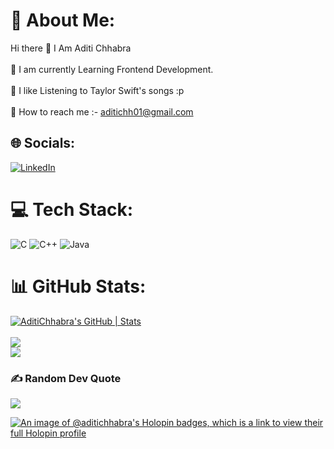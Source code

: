 # 💫 About Me:
Hi there 👋 I Am Aditi Chhabra<br><br>🌱 I am currently Learning Frontend Development.<br><br>🤝 I like Listening to Taylor Swift's songs :p<br><br>📨 How to reach me :- aditichh01@gmail.com


## 🌐 Socials:
[![LinkedIn](https://img.shields.io/badge/LinkedIn-%230077B5.svg?logo=linkedin&logoColor=white)](https://linkedin.com/in/aditi-chhabra-2a33661a6) 

# 💻 Tech Stack:
![C](https://img.shields.io/badge/c-%2300599C.svg?style=for-the-badge&logo=c&logoColor=white) ![C++](https://img.shields.io/badge/c++-%2300599C.svg?style=for-the-badge&logo=c%2B%2B&logoColor=white) ![Java](https://img.shields.io/badge/java-%23ED8B00.svg?style=for-the-badge&logo=openjdk&logoColor=white)

# 📊 GitHub Stats:
[![AditiChhabra's GitHub | Stats](https://stats.quine.sh/AditiChhabra/github?theme=dark)](https://quine.sh?utm_source=widgets&utm_campaign=AditiChhabra) 
<br></br>
![](https://github-readme-streak-stats.herokuapp.com/?user=AditiChhabra&theme=dark&hide_border=false)<br/>
![](https://github-readme-stats.vercel.app/api/top-langs/?username=AditiChhabra&theme=dark&hide_border=false&include_all_commits=false&count_private=false&layout=compact)


### ✍️ Random Dev Quote
![](https://quotes-github-readme.vercel.app/api?type=horizontal&theme=gruvbox)

<!-- Proudly created with GPRM ( https://gprm.itsvg.in ) -->
[![An image of @aditichhabra's Holopin badges, which is a link to view their full Holopin profile](https://holopin.me/aditichhabra)](https://holopin.io/@aditichhabra)

